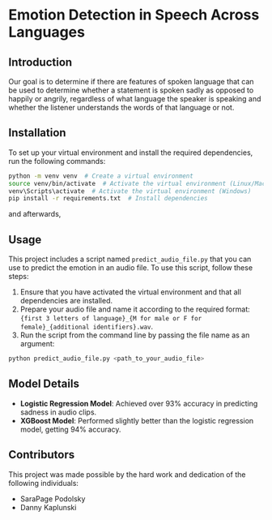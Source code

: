 # Emotion Detection in Speech Across Languages

## Introduction
Our goal is to determine if there are features of spoken language that can be
used to determine whether a statement is spoken sadly as opposed to happily
or angrily, regardless of what language the speaker is speaking and whether
the listener understands the words of that language or not.

## Installation
To set up your virtual environment and install the required dependencies, run the following commands:

```bash
python -m venv venv  # Create a virtual environment
source venv/bin/activate  # Activate the virtual environment (Linux/Mac)
venv\Scripts\activate  # Activate the virtual environment (Windows)
pip install -r requirements.txt  # Install dependencies
```
and afterwards, 
## Usage
This project includes a script named `predict_audio_file.py` that you can use to predict the emotion in an audio file. To use this script, follow these steps:

1. Ensure that you have activated the virtual environment and that all dependencies are installed.
2. Prepare your audio file and name it according to the required format: `{first 3 letters of language}_{M for male or F for female}_{additional identifiers}.wav`.
3. Run the script from the command line by passing the file name as an argument:

```bash
python predict_audio_file.py <path_to_your_audio_file>
```

## Model Details
- **Logistic Regression Model**: Achieved over 93% accuracy in predicting sadness in audio clips.
- **XGBoost Model**: Performed slightly better than the logistic regression model, getting 94% accuracy.

## Contributors
This project was made possible by the hard work and dedication of the following individuals:
- SaraPage Podolsky
- Danny Kaplunski



